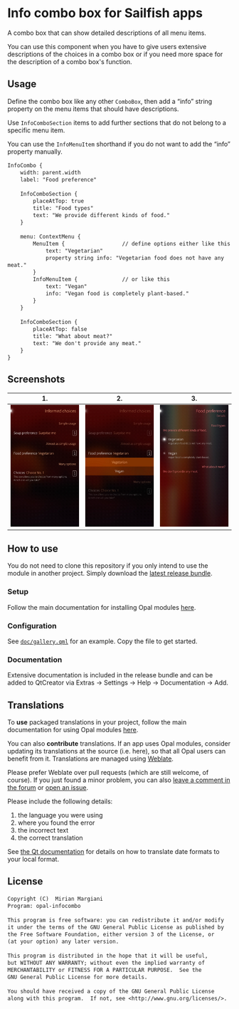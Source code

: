 <!--
SPDX-FileCopyrightText: 2023-2024 Mirian Margiani
SPDX-License-Identifier: GFDL-1.3-or-later
-->

# Info combo box for Sailfish apps

A combo box that can show detailed descriptions of all menu items.

You can use this component when you have to give users extensive descriptions of
the choices in a combo box or if you need more space for the description of a
combo box's function.

## Usage

Define the combo box like any other `ComboBox`, then add a “info” string
property on the menu items that should have descriptions.

Use `InfoComboSection` items to add further sections that do not belong to a
specific menu item.

You can use the `InfoMenuItem` shorthand if you do not want to add the “info”
property manually.

```{qml}
InfoCombo {
    width: parent.width
    label: "Food preference"

    InfoComboSection {
        placeAtTop: true
        title: "Food types"
        text: "We provide different kinds of food."
    }

    menu: ContextMenu {
        MenuItem {                  // define options either like this
            text: "Vegetarian"
            property string info: "Vegetarian food does not have any meat."
        }
        InfoMenuItem {              // or like this
            text: "Vegan"
            info: "Vegan food is completely plant-based."
        }
    }

    InfoComboSection {
        placeAtTop: false
        title: "What about meat?"
        text: "We don't provide any meat."
    }
}
```

## Screenshots

| 1. | 2. | 3. |
|-|-|-|
| <img src="./doc/screenshot-01.webp" width="600" /> | <img src="./doc/screenshot-02.webp" width="600" /> | <img src="./doc/screenshot-03.webp" width="600" /> |


## How to use

You do not need to clone this repository if you only intend to use the module in
another project. Simply download the
[latest release bundle](https://github.com/Pretty-SFOS/opal-infocombo/releases/latest).

### Setup

Follow the main documentation for installing Opal modules
[here](https://github.com/Pretty-SFOS/opal/blob/main/README.md#using-opal).

### Configuration

See [`doc/gallery.qml`](doc/gallery.qml) for an example. Copy the file to get
started.

### Documentation

Extensive documentation is included in the release bundle and can be added to
QtCreator via Extras → Settings → Help → Documentation → Add.

## Translations

To **use** packaged translations in your project, follow the main documentation for
using Opal modules [here](https://github.com/Pretty-SFOS/opal#using-opal).

You can also **contribute** translations. If an app uses Opal modules, consider
updating its translations at the source (i.e. here), so that all Opal users can
benefit from it. Translations are managed using
[Weblate](https://hosted.weblate.org/projects/opal).

Please prefer Weblate over pull requests (which are still welcome, of course).
If you just found a minor problem, you can also
[leave a comment in the forum](https://forum.sailfishos.org/t/opal-qml-components-for-app-development/15801)
or [open an issue](https://github.com/Pretty-SFOS/opal/issues/new).

Please include the following details:

1. the language you were using
2. where you found the error
3. the incorrect text
4. the correct translation

See [the Qt documentation](https://doc.qt.io/qt-5/qml-qtqml-date.html#details) for
details on how to translate date formats to your local format.

## License

    Copyright (C)  Mirian Margiani
    Program: opal-infocombo

    This program is free software: you can redistribute it and/or modify
    it under the terms of the GNU General Public License as published by
    the Free Software Foundation, either version 3 of the License, or
    (at your option) any later version.

    This program is distributed in the hope that it will be useful,
    but WITHOUT ANY WARRANTY; without even the implied warranty of
    MERCHANTABILITY or FITNESS FOR A PARTICULAR PURPOSE.  See the
    GNU General Public License for more details.

    You should have received a copy of the GNU General Public License
    along with this program.  If not, see <http://www.gnu.org/licenses/>.
